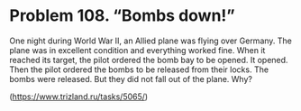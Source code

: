 # Problem 108. “Bombs down!”

One night during World War II, an Allied plane was flying over Germany. The plane was in excellent condition and everything worked fine. When it reached its target, the pilot ordered the bomb bay to be opened. It opened. Then the pilot ordered the bombs to be released from their locks. The bombs were released. But they did not fall out of the plane. Why?

(https://www.trizland.ru/tasks/5065/)